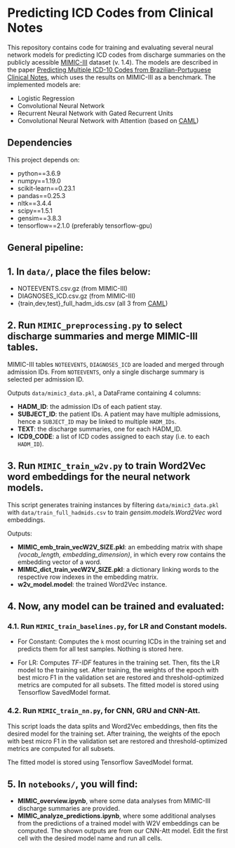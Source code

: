 
# Predicting ICD Codes from Clinical Notes

This repository contains code for training and evaluating several neural network models for predicting ICD codes from discharge summaries on the publicly acessible [MIMIC-III](https://mimic.physionet.org/gettingstarted/overview/) dataset (v. 1.4). The models are described in the paper [Predicting Multiple ICD-10 Codes from Brazilian-Portuguese Clinical Notes](http://arxiv.org/abs/2008.01515), which uses the results on MIMIC-III as a benchmark. The implemented models are:

- Logistic Regression
- Convolutional Neural Network
- Recurrent Neural Network with Gated Recurrent Units
- Convolutional Neural Network with Attention (based on [CAML](https://github.com/jamesmullenbach/caml-mimic))


## Dependencies

This project depends on:

- python==3.6.9
- numpy==1.19.0
- scikit-learn==0.23.1
- pandas==0.25.3
- nltk==3.4.4
- scipy==1.5.1
- gensim==3.8.3
- tensorflow==2.1.0 (preferably tensorflow-gpu)


## General pipeline:


## 1. In `data/`, place the files below:
- NOTEEVENTS.csv.gz (from MIMIC-III)
- DIAGNOSES_ICD.csv.gz (from MIMIC-III)
- {train,dev,test}_full_hadm_ids.csv (all 3 from [CAML](https://github.com/jamesmullenbach/caml-mimic))

	
## 2. Run `MIMIC_preprocessing.py` to select discharge summaries and merge MIMIC-III tables.

MIMIC-III tables `NOTEEVENTS`, `DIAGNOSES_ICD` are loaded and merged through admission IDs. From `NOTEEVENTS`, only a single discharge summary is selected per admission ID.

Outputs `data/mimic3_data.pkl`, a DataFrame containing 4 columns:

- **HADM_ID**: the admission IDs of each patient stay. 
- **SUBJECT_ID**: the patient IDs. A patient may have multiple admissions, hence a `SUBJECT_ID` may be linked to multiple `HADM_IDs`.
- **TEXT**: the discharge summaries, one for each HADM_ID.
- **ICD9_CODE**: a list of ICD codes assigned to each stay (i.e. to each `HADM_ID`).

## 3. Run `MIMIC_train_w2v.py` to train Word2Vec word embeddings for the neural network models.

This script generates training instances by filtering `data/mimic3_data.pkl` with `data/train_full_hadmids.csv` to train *gensim.models.Word2Vec* word embeddings.

Outputs:
- **MIMIC_emb_train_vecW2V_SIZE.pkl**: an embedding matrix with shape *(vocab_length, embedding_dimension)*, in which every row contains the embedding vector of a word.
- **MIMIC_dict_train_vecW2V_SIZE.pkl**: a dictionary linking words to the respective row indexes in the embedding matrix.
- **w2v_model.model**: the trained Word2Vec instance.

## 4. Now, any model can be trained and evaluated:

### 4.1. Run `MIMIC_train_baselines.py`, for LR and Constant models.

- For Constant:
Computes the `k` most ocurring ICDs in the training set and predicts them for all test samples. Nothing is stored here.

- For LR:
Computes *TF-IDF* features in the training set. Then, fits the LR model to the training set.
After training, the weights of the epoch with best micro F1 in the validation set are restored and threshold-optimized metrics are computed for all subsets. The fitted model is stored using Tensorflow SavedModel format.


### 4.2. Run `MIMIC_train_nn.py`, for CNN, GRU and CNN-Att.

This script loads the data splits and Word2Vec embeddings, then fits the desired model for the training set.
After training, the weights of the epoch with best micro F1 in the validation set are restored and threshold-optimized metrics are computed for all subsets.

The fitted model is stored using Tensorflow SavedModel format.


## 5. In `notebooks/`, you will find:
- **MIMIC_overview.ipynb**, where some data analyses from MIMIC-III discharge summaries are provided.
- **MIMIC_analyze_predictions.ipynb**, where some additional analyses from the predictions of a trained model with W2V embeddings can be computed. The shown outputs are from our CNN-Att model. Edit the first cell with the desired model name and run all cells. 




